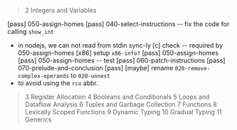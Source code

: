 > 2 Integers and Variables

[pass] 050-assign-homes
[pass] 040-select-instructions -- fix the code for calling `show_int`
- in nodejs, we can not read from stdin sync-ly
[c] check -- required by 050-assign-homes
[x86] setup `x86-info?`
[pass] 050-assign-homes
[pass] 050-assign-homes -- test
[pass] 060-patch-instructions
[pass] 070-prelude-and-conclusion
[pass] [maybe] rename `020-remove-complex-operands` to `020-unnest`
- to avoid using the `rco` abbr.

> 3 Register Allocation
> 4 Booleans and Conditionals
> 5 Loops and Dataflow Analysis
> 6 Tuples and Garbage Collection
> 7 Functions
> 8 Lexically Scoped Functions
> 9 Dynamic Typing
> 10 Gradual Typing
> 11 Generics

